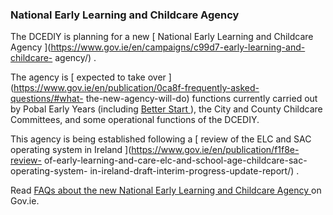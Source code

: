 ###  **National Early Learning and Childcare Agency**

The DCEDIY is planning for a new [ National Early Learning and Childcare
Agency ](https://www.gov.ie/en/campaigns/c99d7-early-learning-and-childcare-
agency/) .

The agency is [ expected to take over
](https://www.gov.ie/en/publication/0ca8f-frequently-asked-questions/#what-
the-new-agency-will-do) functions currently carried out by Pobal Early Years
(including [ Better Start ](https://www.pobal.ie/programmes/better-start/) ),
the City and County Childcare Committees, and some operational functions of
the DCEDIY.

This agency is being established following a [ review of the ELC and SAC
operating system in Ireland ](https://www.gov.ie/en/publication/f1f8e-review-
of-early-learning-and-care-elc-and-school-age-childcare-sac-operating-system-
in-ireland-draft-interim-progress-update-report/) .

Read [ FAQs about the new National Early Learning and Childcare Agency
](https://www.gov.ie/en/publication/0ca8f-frequently-asked-questions/) on
Gov.ie.
